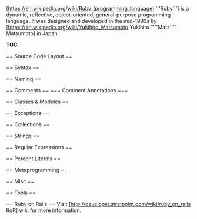 [https://en.wikipedia.org/wiki/Ruby_(programming_language) '''Ruby'''] is a dynamic, reflective, object-oriented, general-purpose programming language. It was designed and developed in the mid-1990s by [https://en.wikipedia.org/wiki/Yukihiro_Matsumoto Yukihiro "'''Matz'''" Matsumoto] in Japan.

__TOC__

== Source Code Layout ==

== Syntax ==

== Naming ==

== Comments ==
=== Comment Annotations ===

== Classes & Modules ==

== Exceptions ==

== Collections ==

== Strings ==

== Regular Expressions ==

== Percent Literals ==

== Metaprogramming ==

== Misc ==

== Tools ==

== Ruby on Rails ==
Visit [http://developer.stratpoint.com/wiki/ruby_on_rails RoR] wiki for more information.
